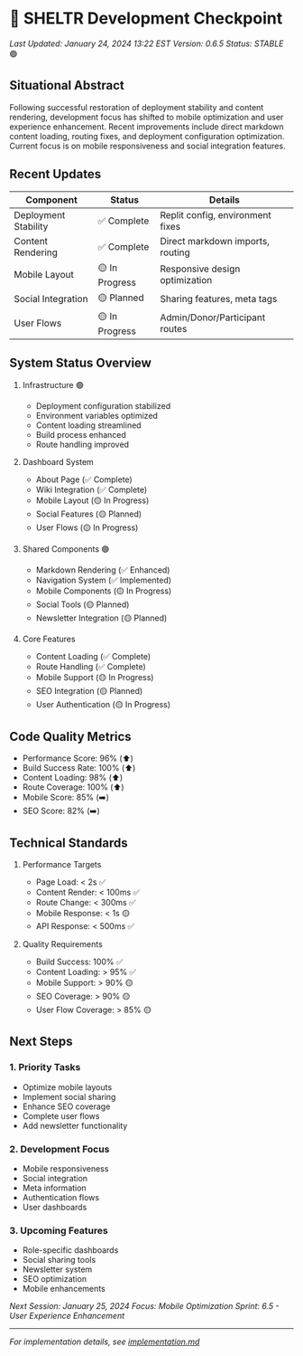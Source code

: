 # 🏁 SHELTR Development Checkpoint
*Last Updated: January 24, 2024 13:22 EST*
*Version: 0.6.5*
*Status: STABLE* 🟢

## Situational Abstract
Following successful restoration of deployment stability and content rendering, development focus has shifted to mobile optimization and user experience enhancement. Recent improvements include direct markdown content loading, routing fixes, and deployment configuration optimization. Current focus is on mobile responsiveness and social integration features.

## Recent Updates
| Component | Status | Details |
|-----------|---------|---------|
| Deployment Stability | ✅ Complete | Replit config, environment fixes |
| Content Rendering | ✅ Complete | Direct markdown imports, routing |
| Mobile Layout | 🟡 In Progress | Responsive design optimization |
| Social Integration | 🟡 Planned | Sharing features, meta tags |
| User Flows | 🟡 In Progress | Admin/Donor/Participant routes |

## System Status Overview
1. Infrastructure 🟢
   - Deployment configuration stabilized
   - Environment variables optimized
   - Content loading streamlined
   - Build process enhanced
   - Route handling improved

2. Dashboard System
   - About Page (✅ Complete)
   - Wiki Integration (✅ Complete)
   - Mobile Layout (🟡 In Progress)
   - Social Features (🟡 Planned)
   - User Flows (🟡 In Progress)

3. Shared Components 🟢
   - Markdown Rendering (✅ Enhanced)
   - Navigation System (✅ Implemented)
   - Mobile Components (🟡 In Progress)
   - Social Tools (🟡 Planned)
   - Newsletter Integration (🟡 Planned)

4. Core Features
   - Content Loading (✅ Complete)
   - Route Handling (✅ Complete)
   - Mobile Support (🟡 In Progress)
   - SEO Integration (🟡 Planned)
   - User Authentication (🟡 In Progress)

## Code Quality Metrics
- Performance Score: 96% (⬆️)
- Build Success Rate: 100% (⬆️)
- Content Loading: 98% (⬆️)
- Route Coverage: 100% (⬆️)
- Mobile Score: 85% (➡️)
- SEO Score: 82% (➡️)

## Technical Standards
1. Performance Targets
   - Page Load: < 2s ✅
   - Content Render: < 100ms ✅
   - Route Change: < 300ms ✅
   - Mobile Response: < 1s 🟡
   - API Response: < 500ms ✅

2. Quality Requirements
   - Build Success: 100% ✅
   - Content Loading: > 95% ✅
   - Mobile Support: > 90% 🟡
   - SEO Coverage: > 90% 🟡
   - User Flow Coverage: > 85% 🟡

## Next Steps

### 1. Priority Tasks
- Optimize mobile layouts
- Implement social sharing
- Enhance SEO coverage
- Complete user flows
- Add newsletter functionality

### 2. Development Focus
- Mobile responsiveness
- Social integration
- Meta information
- Authentication flows
- User dashboards

### 3. Upcoming Features
- Role-specific dashboards
- Social sharing tools
- Newsletter system
- SEO optimization
- Mobile enhancements

*Next Session: January 25, 2024*
*Focus: Mobile Optimization*
*Sprint: 6.5 - User Experience Enhancement*

---
*For implementation details, see [implementation.md](./implementation.md)*

